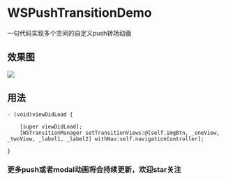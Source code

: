 
# WSPushTransitionDemo

一句代码实现多个空间的自定义push转场动画

## 效果图

![](https://raw.githubusercontent.com/wackosix/WSPushTransitionDemo/master/transition.gif)

## 用法

```
- (void)viewDidLoad {
    
    [super viewDidLoad];
    [WSTransitionManager setTransitionViews:@[self.imgBtn, _oneView, _twoView, _label1, _label2] withNav:self.navigationController];
 
}

```

### 更多push或者modal动画将会持续更新，欢迎star关注